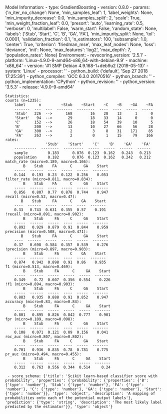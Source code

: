 Model Information:
	 - type: GradientBoosting
	 - version: 0.8.0
	 - params: {'n_iter_no_change': None, 'min_samples_leaf': 1, 'label_weights': None, 'min_impurity_decrease': 0.0, 'min_samples_split': 2, 'scale': True, 'min_weight_fraction_leaf': 0.0, 'presort': 'auto', 'learning_rate': 0.5, 'verbose': 0, 'multilabel': False, 'warm_start': False, 'random_state': None, 'labels': ['Stub', 'Start', 'C', 'B', 'GA', 'FA'], 'min_impurity_split': None, 'tol': 0.0001, 'validation_fraction': 0.1, 'n_estimators': 100, 'subsample': 1.0, 'center': True, 'criterion': 'friedman_mse', 'max_leaf_nodes': None, 'loss': 'deviance', 'init': None, 'max_features': 'log2', 'max_depth': 7, 'population_rates': None}
	Environment:
	 - revscoring_version: '2.5.1'
	 - platform: 'Linux-4.9.0-9-amd64-x86_64-with-debian-9.9'
	 - machine: 'x86_64'
	 - version: '#1 SMP Debian 4.9.168-1+deb9u2 (2019-05-13)'
	 - system: 'Linux'
	 - processor: ''
	 - python_build: ('default', 'Sep 27 2018 17:25:39')
	 - python_compiler: 'GCC 6.3.0 20170516'
	 - python_branch: ''
	 - python_implementation: 'CPython'
	 - python_revision: ''
	 - python_version: '3.5.3'
	 - release: '4.9.0-9-amd64'
	
	Statistics:
	counts (n=1235):
		label      n         ~Stub    ~Start    ~C    ~B    ~GA    ~FA
		-------  ---  ---  -------  --------  ----  ----  -----  -----
		'Stub'   226  -->      168        16    28    13      1      0
		'Start'   94  -->       29        18    33    14      0      0
		'C'      152  -->       26        18    54    39     10      5
		'B'      200  -->       13        10    27    66     56     28
		'GA'     300  -->        2         3     8    31    171     85
		'FA'     263  -->        2         0     1    15     79    166
	rates:
		              'Stub'    'Start'    'C'    'B'    'GA'    'FA'
		----------  --------  ---------  -----  -----  ------  ------
		sample         0.183      0.076  0.123  0.162   0.243   0.213
		population     0.182      0.076  0.123  0.162   0.242   0.212
	match_rate (micro=0.189, macro=0.166):
		    B    Stub    FA      C     GA    Start
		-----  ------  ----  -----  -----  -------
		0.144   0.193  0.23  0.122  0.256    0.053
	filter_rate (micro=0.811, macro=0.834):
		    B    Stub    FA      C     GA    Start
		-----  ------  ----  -----  -----  -------
		0.856   0.807  0.77  0.878  0.744    0.947
	recall (micro=0.52, macro=0.47):
		   B    Stub     FA      C    GA    Start
		----  ------  -----  -----  ----  -------
		0.33   0.743  0.631  0.355  0.57    0.191
	!recall (micro=0.891, macro=0.902):
		    B    Stub     FA     C     GA    Start
		-----  ------  -----  ----  -----  -------
		0.892   0.929  0.879  0.91  0.844    0.959
	precision (micro=0.508, macro=0.471):
		   B    Stub     FA      C     GA    Start
		----  ------  -----  -----  -----  -------
		0.37   0.698  0.584  0.357  0.539    0.276
	!precision (micro=0.897, macro=0.903):
		    B    Stub     FA     C    GA    Start
		-----  ------  -----  ----  ----  -------
		0.874   0.942  0.898  0.91  0.86    0.935
	f1 (micro=0.513, macro=0.469):
		    B    Stub     FA      C     GA    Start
		-----  ------  -----  -----  -----  -------
		0.349    0.72  0.607  0.356  0.554    0.226
	!f1 (micro=0.894, macro=0.903):
		    B    Stub     FA     C     GA    Start
		-----  ------  -----  ----  -----  -------
		0.883   0.935  0.888  0.91  0.852    0.947
	accuracy (micro=0.83, macro=0.84):
		    B    Stub     FA      C     GA    Start
		-----  ------  -----  -----  -----  -------
		0.801   0.895  0.826  0.842  0.777    0.901
	fpr (micro=0.109, macro=0.098):
		    B    Stub     FA     C     GA    Start
		-----  ------  -----  ----  -----  -------
		0.108   0.071  0.121  0.09  0.156    0.041
	roc_auc (micro=0.807, macro=0.802):
		    B    Stub     FA     C     GA    Start
		-----  ------  -----  ----  -----  -------
		0.701   0.936  0.835  0.78  0.781    0.775
	pr_auc (micro=0.494, macro=0.455):
		    B    Stub     FA      C     GA    Start
		-----  ------  -----  -----  -----  -------
		0.312   0.763  0.556  0.344  0.514     0.24
	
	 - score_schema: {'title': 'Scikit learn-based classifier score with probability', 'properties': {'probability': {'properties': {'B': {'type': 'number'}, 'Stub': {'type': 'number'}, 'FA': {'type': 'number'}, 'C': {'type': 'number'}, 'GA': {'type': 'number'}, 'Start': {'type': 'number'}}, 'type': 'object', 'description': 'A mapping of probabilities onto each of the potential output labels'}, 'prediction': {'type': 'string', 'description': 'The most likely label predicted by the estimator'}}, 'type': 'object'}

